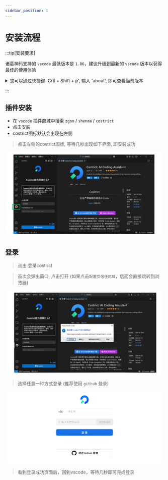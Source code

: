 ```yaml
---
sidebar_position: 1
---
```


# 安装流程



:::tip[安装要求]

诸葛神码支持的 `vscode` 最低版本是 `1.86`，建议升级到最新的 `vscode` 版本以获得最佳的使用体验

<details>
  <summary> 您可以通过快捷键 'Crtl + Shift + p', 输入 'about', 即可查看当前版本 </summary>

![img.png](img/version.png)

</details>

:::


## 插件安装

- 在 `vscode` 插件商城中搜索 `zgsm` / `shenma` / `costrict` 
- 点击安装
- costrict图标默认会出现在左侧

> 点击左侧的costrict图标, 等待几秒出现如下界面, 即安装成功


![img_2.png](img/check.png)


## 登录

> 点击 登录costrict

> 首次会弹出窗口, 点击打开 (如果点击`配置受信任的域`，后面会直接跳转到浏览器)

![img.png](img/confirm.png)

> 选择任意一种方式登录 (推荐使用 `github` 登录)


![img_1.png](img/login.png)
> 看到登录成功页面后，回到vscode，等待几秒即可完成登录

